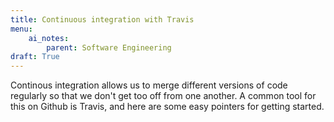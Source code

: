 ```yaml
---
title: Continuous integration with Travis
menu:
    ai_notes:
        parent: Software Engineering
draft: True
---
```


Continous integration allows us to merge different versions of code regularly
so that we don't get too off from one another. A common tool for this on Github
is Travis, and here are some easy pointers for getting started.


